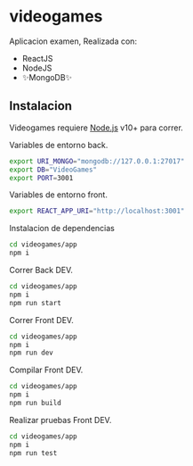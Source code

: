 # videogames

Aplicacion examen,
Realizada con:

- ReactJS
- NodeJS
- ✨MongoDB✨

## Instalacion 

Videogames requiere [Node.js](https://nodejs.org/) v10+ para correr.

Variables de entorno back.

```sh
export URI_MONGO="mongodb://127.0.0.1:27017"
export DB="VideoGames"
export PORT=3001
```

Variables de entorno front.

```sh
export REACT_APP_URI="http://localhost:3001"
```

Instalacion de dependencias

```sh
cd videogames/app
npm i
```

Correr Back DEV.

```sh
cd videogames/app
npm i
npm run start
```

Correr Front DEV.

```sh
cd videogames/app
npm i
npm run dev
```

Compilar Front DEV.

```sh
cd videogames/app
npm i
npm run build
```

Realizar pruebas Front DEV.

```sh
cd videogames/app
npm i
npm run test
```
